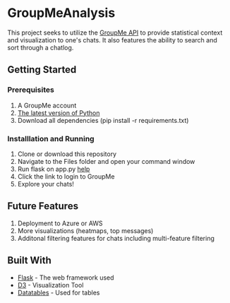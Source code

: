 # GroupMeAnalysis

This project seeks to utilize the [GroupMe API](https://dev.groupme.com/docs/v3) to provide statistical context and visualization to one's chats. It also features the ability to search and sort through a chatlog.

## Getting Started

### Prerequisites
1. A GroupMe account
2. [The latest version of Python](https://www.python.org/downloads/)
3. Download all dependencies (pip install -r requirements.txt)

### Installlation and Running
1. Clone or download this repository
2. Navigate to the Files folder and open your command window
3. Run flask on app.py [help](http://flask.pocoo.org/docs/1.0/quickstart/)
4. Click the link to login to GroupMe
5. Explore your chats!

## Future Features
1. Deployment to Azure or AWS
2. More visualizations (heatmaps, top messages)
3. Additonal filtering features for chats including multi-feature filtering

## Built With

* [Flask](http://flask.pocoo.org/) - The web framework used
* [D3](https://d3js.org/) - Visualization Tool
* [Datatables](https://datatables.net/) - Used for tables

